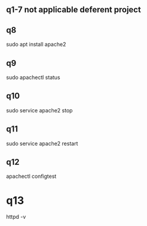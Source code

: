 ## q1-7 not applicable deferent project
## q8
sudo apt install apache2
## q9
sudo apachectl status
## q10
sudo service apache2 stop
## q11
sudo service apache2 restart
## q12
apachectl configtest
# q13
httpd -v
